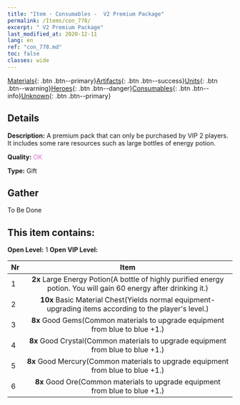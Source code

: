 ```yaml
---
title: "Item - Consumables -  V2 Premium Package"
permalink: /Items/con_778/
excerpt: " V2 Premium Package"
last_modified_at: 2020-12-11
lang: en
ref: "con_778.md"
toc: false
classes: wide
---
```

 [Materials](/Items/){: .btn .btn--primary}[Artifacts](/Items/Artifacts/){: .btn .btn--success}[Units](/Items/Units/){: .btn .btn--warning}[Heroes](/Items/Heroes/){: .btn .btn--danger}[Consumables](/Items/Consumables/){: .btn .btn--info}[Unknown](/Items/Unknown/){: .btn .btn--primary}

## Details
 **Description:** A premium pack that can only be purchased by VIP 2 players. It includes some rare resources such as large bottles of energy potion.

 **Quality:** <span style="color: #DA70D6">OK</span>

 **Type:** Gift

## Gather

  To Be Done

## This item contains:

 **Open Level:** 1
 **Open VIP Level:** 

  | Nr |      Item    |
  |:---|:------------:|
  | 1 |  **2x** Large Energy Potion(A bottle of highly purified energy potion. You will gain 60 energy after drinking it.) | 
  | 2 |  **10x** Basic Material Chest(Yields normal equipment-upgrading items according to the player's level.) | 
  | 3 |  **8x** Good Gems(Common materials to upgrade equipment from blue to blue +1.) | 
  | 4 |  **8x** Good Crystal(Common materials to upgrade equipment from blue to blue +1.) | 
  | 5 |  **8x** Good Mercury(Common materials to upgrade equipment from blue to blue +1.) | 
  | 6 |  **8x** Good Ore(Common materials to upgrade equipment from blue to blue +1.) | 
